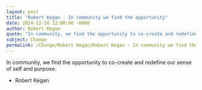 ```yaml
---
layout: post
title: "Robert Kegan - In community we find the opportunity"
date: 2024-12-28 12:00:00 -0000
author: Robert Kegan
quote: "In community, we find the opportunity to co-create and redefine our sense of self and purpose."
subject: Change
permalink: /Change/Robert Kegan/Robert Kegan - In community we find the opportunity
---
```


In community, we find the opportunity to co-create and redefine our sense of self and purpose.

- Robert Kegan
